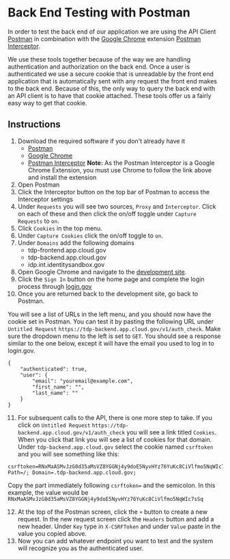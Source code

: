 # Back End Testing with Postman

In order to test the back end of our application we are using the API Client [Postman](https://www.postman.com) in combination with the [Google Chrome](https://www.google.com/chrome/) extension [Postman Interceptor](https://chrome.google.com/webstore/detail/postman-interceptor/aicmkgpgakddgnaphhhpliifpcfhicfo?hl=en).

We use these tools together because of the way we are handling authentication and authorization on the back end. Once a user is authenticated we use a secure cookie that is unreadable by the front end application that is automatically sent with any request the front end makes to the back end. Because of this, the only way to query the back end with an API client is to have that cookie attached. These tools offer us a fairly easy way to get that cookie.

## Instructions

1. Download the required software if you don't already have it
   * [Postman](https://www.postman.com)
   * [Google Chrome](https://www.google.com/chrome/)
   * [Postman Interceptor](https://chrome.google.com/webstore/detail/postman-interceptor/aicmkgpgakddgnaphhhpliifpcfhicfo?hl=en)
**Note:** As the Postman Interceptor is a Google Chrome Extension, you must use Chrome to follow the link above and install the extension
2. Open Postman
3. Click the Interceptor button on the top bar of Postman to access the Interceptor settings
4. Under `Requests` you will see two sources, `Proxy` and `Interceptor`. Click on each of these and then click the on/off toggle under `Capture Requests` to `on`.
5. Click `Cookies` in the top menu.
6. Under `Capture Cookies` click the on/off toggle to `on`.
7. Under `Domains` add the following domains
   * tdp-frontend.app.cloud.gov
   * tdp-backend.app.cloud.gov
   * idp.int.identitysandbox.gov
8. Open Google Chrome and navigate to the [development site](https://tdp-frontend.app.cloud.gov/).
9. Click the `Sign In` button on the home page and complete the login process through [login.gov](https://login.gov)
10. Once you are returned back to the development site, go back to Postman.


You will see a list of URLs in the left menu, and you should now have the cookie set in Postman. You can test it by pasting the following URL under `Untitled Request` `https://tdp-backend.app.cloud.gov/v1/auth_check`. Make sure the dropdown menu to the left is set to `GET`. You should see a response similar to the one below, except it will have the email you used to log in to login.gov.

```
{
    "authenticated": true,
    "user": {
        "email": "youremail@example.com",
        "first_name": "",
        "last_name": ""
    }
}
```
11. For subsequent calls to the API, there is one more step to take. If you click on `Untitled Request` `https://tdp-backend.app.cloud.gov/v1/auth_check` you will see a link titled `Cookies`. When you click that link you will see a list of cookies for that domain. Under `tdp-backend.app.cloud.gov` select the cookie named `csrftoken` and you will see something like this:

```
csrftoken=RNxMaASMvJzG0d35aMsVZ8YGGNj4y9doE5NyvHYz76YuKc8CiVlfmo5NqWIc7sSq; Path=/; Domain=.tdp-backend.app.cloud.gov;
```
Copy the part immediately following `csrftoken=` and the semicolon. In this example, the value would be `RNxMaASMvJzG0d35aMsVZ8YGGNj4y9doE5NyvHYz76YuKc8CiVlfmo5NqWIc7sSq`

12. At the top of the Postman screen, click the `+` button to create a new request. In the new request screen click the `Headers` button and add a new header. Under `Key` type in `X-CSRFToken` and under `Value` paste in the value you copied above.
13. Now you can add whatever endpoint you want to test and the system will recognize you as the authenticated user.
